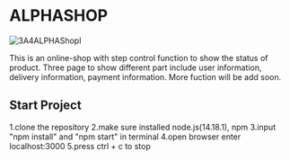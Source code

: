 # ALPHASHOP
![3A4ALPHAShopI](https://github.com/LeiLumis/reactAlphaShop/assets/121758559/e7d0e438-add1-4f66-a61f-d5029630b142)

This is an online-shop with step control function to show the status of product.
Three page to show different part include user information, delivery information, payment information.
More fuction will be add soon.

## Start Project

1.clone the repository
2.make sure installed node.js(14.18.1), npm
3.input "npm install" and "npm start" in terminal
4.open browser enter localhost:3000
5.press ctrl + c to stop


